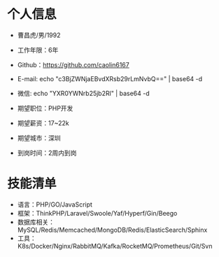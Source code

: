 # 个人信息
* 曹昌虎/男/1992

* 工作年限：6年

* Github：https://github.com/caolin6167

* E-mail: echo "c3BjZWNjaEBvdXRsb29rLmNvbQ==" | base64 -d

* 微信: echo "YXR0YWNrb25jb2Rl" | base64 -d

* 期望职位：PHP开发

* 期望薪资：17~22k

* 期望城市：深圳

* 到岗时间：2周内到岗

# 技能清单
* 语言：PHP/GO/JavaScript
* 框架：ThinkPHP/Laravel/Swoole/Yaf/Hyperf/Gin/Beego
* 数据库相关：MySQL/Redis/Memcached/MongoDB/Redis/ElasticSearch/Sphinx
* 工具：K8s/Docker/Nginx/RabbitMQ/Kafka/RocketMQ/Prometheus/Git/Svn

